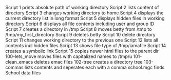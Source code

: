 Script 1 prints absolute path of working directory
Script 2 lists content of directory
Script 3 changes working directory to home
Script 4 displays the current directory list in long format
Script 5 displays hidden files in working directory
Script 6 displays all file contents including user and group ID
Script 7 creates a directory in /tmp
Script 8 moves betty from /tmp to /tmp/my_first_directory
Script 9 deletes betty
Script 10 delete directory
Script 11 changes working directory to the previous one
Script 12 lists all contents incl hidden files
Script 13 shows file type of /tmp/iamafile
Script 14 creates a symbolic link
Script 15 copies newer html files to the parent dir
100-lets_move moves files with capitalized names to /tmp/u
101-clean_emacs deletes emac files
102-tree creates a directory tree
103-commas lists contents and seperates each with a comma
school.mgc finds School data files
